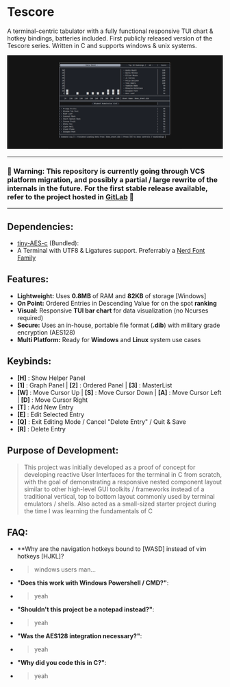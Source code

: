 # Tescore

A terminal-centric tabulator with a fully functional responsive TUI chart & hotkey bindings, batteries included. First publicly released version of the Tescore series. Written in C and supports windows & unix systems.  

![Preview](https://raw.githubusercontent.com/mrtoffdev/tescore-v1/main/readme/long_preview.png)

---
### 📢 Warning: This repository is currently going through VCS platform migration, and possibly a partial / large rewrite of the internals in the future. For the first stable release available, refer to the project hosted in [GitLab](https://gitlab.com/christopherjr.abadillos/tescore) 📢  
---  
## Dependencies:

* [tiny-AES-c](https://github.com/kokke/tiny-AES-c) (Bundled):
* A Terminal with UTF8 & Ligatures support. Preferrably a [Nerd Font Family](https://www.nerdfonts.com/)

## Features:
- **Lightweight:** Uses **0.8MB** of RAM and **82KB** of storage [Windows]
- **On Point:** Ordered Entries in Descending Value for on the spot **ranking**
- **Visual:** Responsive **TUI bar chart** for data visualization (no Ncurses required)
- **Secure:** Uses an in-house, portable file format (**.dib**) with military grade encryption (AES128)
- **Multi Platform:** Ready for **Windows** and **Linux** system use cases

## Keybinds:
- **[H]** : Show Helper Panel
- **[1]** : Graph Panel | **[2]** : Ordered Panel | **[3]** : MasterList
- **[W]** : Move Cursor Up | **[S]** : Move Cursor Down | **[A]** : Move Cursor Left | **[D]** : Move Cursor Right
- **[T]** : Add New Entry
- **[E]** : Edit Selected Entry
- **[Q]** : Exit Editing Mode / Cancel "Delete Entry" / Quit & Save
- **[R]** : Delete Entry

## Purpose of Development:
> This project was initially developed as a proof of concept for developing reactive User Interfaces for the terminal in C from scratch, with the goal of demonstrating a responsive nested component layout similar to other high-level GUI toolkits / frameworks instead of a traditional vertical, top to bottom layout commonly used by terminal emulators / shells. Also acted as a small-sized starter project during the time I was learning the fundamentals of C

## FAQ:
- **Why are the navigation hotkeys bound to [WASD] instead of vim hotkeys [HJKL]?
- > windows users man...
- **"Does this work with Windows Powershell / CMD?"**:
- > yeah
- **"Shouldn't this project be a notepad instead?"**:
- > yeah
- **"Was the AES128 integration necessary?"**:
- > yeah
- **"Why did you code this in C?"**:
- > yeah
